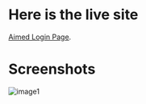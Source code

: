 # Here is the live site

 [Aimed Login Page](https://aimed-login.netlify.app).

# Screenshots

![image1](https://github.com/himanshi-sharma-123/aimed-login-page/assets/78066781/31201445-c7ea-4965-8630-a581a7c9256a)
